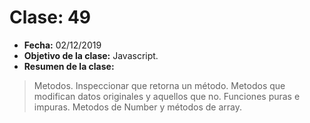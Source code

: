 # Clase: 49
* **Fecha:** 02/12/2019
* **Objetivo de la clase:** Javascript.   
* **Resumen de la clase:**
> Metodos. Inspeccionar que retorna un método. Metodos que modifican datos originales y aquellos que no. Funciones puras e impuras. Metodos de Number y métodos de array. 